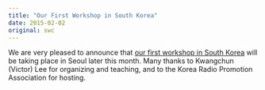 ```yaml
---
title: "Our First Workshop in South Korea"
date: 2015-02-02
original: swc
---
```

<p>
  We are very pleased to announce that
  <a href="http://statkclee.github.io/2015-02-25-seoul/">our first workshop in South Korea</a>
  will be taking place in Seoul later this month.
  Many thanks to Kwangchun (Victor) Lee for organizing and teaching,
  and to the Korea Radio Promotion Association for hosting.
</p>
